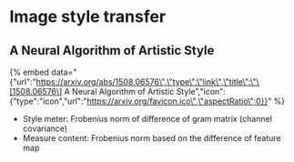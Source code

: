 # Image style transfer

## A Neural Algorithm of Artistic Style

{% embed data="{\"url\":\"https://arxiv.org/abs/1508.06576\",\"type\":\"link\",\"title\":\"\[1508.06576\] A Neural Algorithm of Artistic Style\",\"icon\":{\"type\":\"icon\",\"url\":\"https://arxiv.org/favicon.ico\",\"aspectRatio\":0}}" %}

* Style meter: Frobenius norm of difference of gram matrix \(channel covariance\)
* Measure content: Frobenius norm based on the difference of feature map

